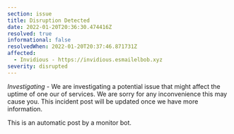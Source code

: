```yaml
---
section: issue
title: Disruption Detected
date: 2022-01-20T20:36:30.474416Z
resolved: true
informational: false
resolvedWhen: 2022-01-20T20:37:46.871731Z
affected:
  - Invidious - https://invidious.esmailelbob.xyz
severity: disrupted
---
```

*Investigating* - We are investigating a potential issue that might affect the uptime of one our of services. We are sorry for any inconvenience this may cause you. This incident post will be updated once we have more information.

This is an automatic post by a monitor bot.
        